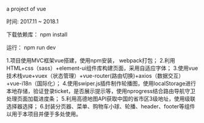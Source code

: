 a project of vue

时间: 2017.11 ~ 2018.1

下载依赖库：
npm install

运行：
npm run dev

1.项目使用MVC框架vue搭建，使用npm安装， webpack打包；
2.利用HTML+css（sass）+element-ui组件库构建页面，采用自适应字体；
3.使用vue技术栈vue+vuex（状态管理）+vue-router(路由切换)+axios（数据交互）+vue-i18n（国际化）；
4.使用swiper.js插件制作轮播图，使用localStorage进行本地存储，验证登录ticket，是否展示提示等，使用nprogress结合路由导航守卫处理页面加载进度条；
5.利用高德地图API获取中国的省市区3级地址，使用级联选择器选择；
6.封装分页器、菜单、购物车小球、轮播、header、footer等组件以用于本项目并便于多处使用。

